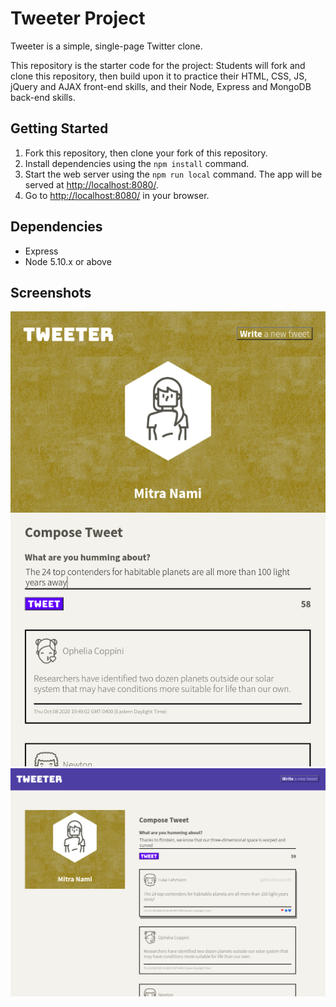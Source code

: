 # Tweeter Project

Tweeter is a simple, single-page Twitter clone.

This repository is the starter code for the project: Students will fork and clone this repository, then build upon it to practice their HTML, CSS, JS, jQuery and AJAX front-end skills, and their Node, Express and MongoDB back-end skills.

## Getting Started

1. Fork this repository, then clone your fork of this repository.
2. Install dependencies using the `npm install` command.
3. Start the web server using the `npm run local` command. The app will be served at <http://localhost:8080/>.
4. Go to <http://localhost:8080/> in your browser.

## Dependencies

- Express
- Node 5.10.x or above

## Screenshots

!["Mobile and Tablet view of the app"](https://github.com/MitraNami/tweeter/blob/master/docs/mobile%26tablet_view.png)
!["Desktop view of the app"](https://github.com/MitraNami/tweeter/blob/master/docs/desktop_view.png)